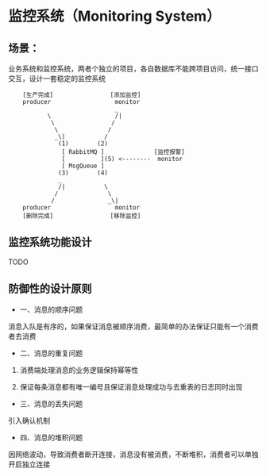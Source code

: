 # 监控系统（Monitoring System）


## 场景：
业务系统和监控系统，两者个独立的项目，各自数据库不能跨项目访问，统一接口交互，设计一套稳定的监控系统

```
    [生产完成]                [添加监控]
    producer                  monitor
                              _ 
           \                  /|
            \                /
             \              /
             _\|           /
              (1)        (2)
               [ RabbitMQ ]              [监控报警]
               [          ](5) <--------  monitor
               [ MsgQueue ]
              (3)        (4)
              _ 
              /|           \
             /              \
            /               _\|
    producer                  monitor
    [删除完成]                [移除监控]
```


## 监控系统功能设计

TODO


## 防御性的设计原则
- 一、消息的顺序问题

消息入队是有序的，如果保证消息被顺序消费，最简单的办法保证只能有一个消费者去消费

- 二、消息的重复问题

1. 消费端处理消息的业务逻辑保持幂等性

2. 保证每条消息都有唯一编号且保证消息处理成功与去重表的日志同时出现

- 三、消息的丢失问题

引入确认机制

- 四、消息的堆积问题

因网络波动，导致消费者断开连接，消息没有被消费，不断堆积，消费者可以单独开启独立连接
